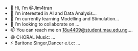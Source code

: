 - 👋 Hi, I’m @Jim4tran
- 👀 I’m interested in AI and Data Analysis...
- 🌱 I’m currently learning Modelling and Stimulation...
- 💞️ I’m looking to collaborate on ...
- 📫 You can reach me on 18u4409@student.mau.edu.ng....
- 😄 CHORAL Music: ...
- ⚡ Baritone Singer,Dancer e.t.c: ...

<!---
Jim4tran/Jim4tran is a ✨ special ✨ repository because its `README.md` (this file) appears on your GitHub profile.
You can click the Preview link to take a look at your changes.
--->
